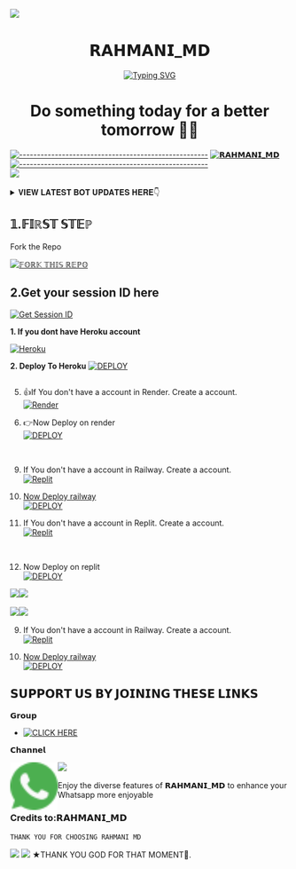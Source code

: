 <a><img src='https://i.imgur.com/LyHic3i.gif'/></a>
<h1 align="center"> 𝗥𝗔𝗛𝗠𝗔𝗡𝗜_𝗠𝗗 </h1>
<p align="center">
  <a href="https://git.io/typing-svg"><img src="https://readme-typing-svg.demolab.com?font=EB+Garamond&weight=900&size=30&duration=4000&pause=1000&random=false&width=435&lines=+MY+NAME+ IS+𝑹𝑨𝑯𝑴𝑨𝑵𝑰+𝑴𝑫;CREATED+BY+𝑹𝑨𝑯𝑴𝑨𝑵𝑰;Fork+Me+Please" alt="Typing SVG" /></a>
 </p>
 
<h1 align="center"> Do something today for a better tomorrow 👊👊
</h1>



   [![-----------------------------------------------------](https://raw.githubusercontent.com/andreasbm/readme/master/assets/lines/colored.png)](#table-of-contents)
 <a href="https://whatsapp.com/channel/0029VacQFw65Ui2gGv0Kwk1r">
 <img alt="𝗥𝗔𝗛𝗠𝗔𝗡𝗜_𝗠𝗗" height="500" src="https://files.catbox.moe/aktbgo.jpg">
 [![-----------------------------------------------------](https://raw.githubusercontent.com/andreasbm/readme/master/assets/lines/colored.png)](#table-of-contents)                
<a><img src='https://i.imgur.com/LyHic3i.gif'/></a>
 

<details>
<summary>𝐕𝐈𝐄𝐖 𝐋𝐀𝐓𝐄𝐒𝐓 𝐁𝐎𝐓 𝐔𝐏𝐃𝐀𝐓𝐄𝐒 𝐇𝐄𝐑𝐄👇</summary>
  
- 𝑨𝒍𝒍 𝑫𝒐𝒘𝒏𝒍𝒐𝒂𝒅𝒆𝒓𝒔 𝑭𝒊𝒙𝒆𝒅 𝒂𝒏𝒅 𝒂𝒓𝒆 𝑾𝒐𝒓𝒌𝒊𝒏𝒈🔥.
- 𝑶𝒗𝒆𝒓𝒂𝒍 𝑷𝒆𝒓𝒇𝒐𝒓𝒎𝒂𝒏𝒄𝒆 𝑰𝒎𝒑𝒓𝒐𝒗𝒆𝒎𝒆𝒏𝒕𝒔🤫</details>




## 𝟙.𝔽𝕀ℝ𝕊𝕋 𝕊𝕋𝔼ℙ 
Fork the Repo


<a href='https://github.com/Qartde/Rahmani-Md/fork' target="_blank"><img alt='𝔽𝕆ℝ𝕂 𝕋ℍ𝕀𝕊 ℝ𝔼ℙ𝕆' src='https://img.shields.io/badge/Fork This Repo-black?style=for-the-badge&logo=git&logoColor=grey'/></a>

  




## 2.Get your session ID here
 
<a href='https://samsung-ls3s.onrender.com' target="_blank"><img alt='Get Session ID' src='https://img.shields.io/badge/Click here to get your session id-black?style=for-the-badge&logo=opencv&logoColor=pink'/></a>


**1. If you dont have Heroku account**

   <a href='https://signup.heroku.com/' target="_blank"><img alt='Heroku' src='https://img.shields.io/badge/-ℂℝ𝔼𝔸𝕋𝔼 𝔸ℂℂ𝕆𝕌ℕ𝕋 ℕ𝕆𝕎-black?style=for-the-badge&logo=heroku&logoColor=purple'/></a>

**2. Deploy To Heroku**        <a href='https://dashboard.heroku.com/new?template=https://github.com/Qartde/Rahmani-Md/tree/main' target="_blank"><img alt='DEPLOY' src='https://img.shields.io/badge/-𝔻𝔼ℙ𝕃𝕆𝕐 𝕋𝕆 ℍ𝔼ℝ𝕆𝕂𝕌-black?style=for-the-badge&logo=heroku&logoColor=purple'/></a>
</details>

##

5. 👍If You don't have a account in Render. Create a account.
    <br>
<a href='https://dashboard.render.com/register' target="_blank"><img alt='Render' src='https://img.shields.io/badge/CREATE-h?color=black&style=for-the-badge&logo=render' width="96.35" height="28"/></a></p>

6. 👉Now Deploy on render
    <br>
<a href='https://dashboard.render.com' target="_blank"><img alt='DEPLOY' src='https://img.shields.io/badge/DEPLOY -h?color=black&style=for-the-badge&logo=render' width="96.35" height="28"/></a></p>
<br>

9. If You don't have a account in Railway. Create a account.
    <br>
<a href='https://railway.app' target="_blank"><img alt='Replit' src='https://img.shields.io/badge/-Create-black?style=for-the-badge&logo=railway'/>



10. Now Deploy railway
    <br>
<a href='https://railway.app' target="_blank"><img alt='DEPLOY' src='https://img.shields.io/badge/-DEPLOY-black?style=for-the-badge&logo=railway'/></a>


11. If You don't have a account in Replit. Create a account.
    <br>
<a href='https://www.replit.com/' target="_blank"><img alt='Replit' src='https://img.shields.io/badge/-Create-black?style=for-the-badge&logo=replit'/></a>
   <br>
   
12. Now Deploy on replit
    <br>
<a href='https://replit.com/github/Yassin994/RAHMANI_MD' target="_blank"><img alt='DEPLOY' src='https://img.shields.io/badge/-IMPORT-black?style=for-the-badge&logo=replit'/></a>


<a><img src='https://i.imgur.com/LyHic3i.gif'/></a><a><img src='https://i.imgur.com/LyHic3i.gif'/></a>



<a><img src='https://i.imgur.com/LyHic3i.gif'/></a><a><img src='https://i.imgur.com/LyHic3i.gif'/></a>
  
9. If You don't have a account in Railway. Create a account.
    <br>
<a href='https://railway.app' target="_blank"><img alt='Replit' src='https://img.shields.io/badge/-Create-black?style=for-the-badge&logo=railway'/>

10. Now Deploy railway
    <br>
<a href='https://railway.app' target="_blank"><img alt='DEPLOY' src='https://img.shields.io/badge/-DEPLOY-black?style=for-the-badge&logo=railway'/></a>







## 𝗦𝗨𝗣𝗣𝗢𝗥𝗧 𝗨𝗦 𝗕𝗬 𝗝𝗢𝗜𝗡𝗜𝗡𝗚 𝗧𝗛𝗘𝗦𝗘 𝗟𝗜𝗡𝗞𝗦

𝗚𝗿𝗼𝘂𝗽
- <a href="https://chat.whatsapp.com/D3dnvm4vsn9HafO6wkqnzF" target="_blank">
    <img alt="CLICK HERE" src="https://chat.whatsapp.com/D3dnvm4vsn9HafO6wkqnzF" />
  </a>


𝗖𝗵𝗮𝗻𝗻𝗲𝗹
<p align="centre">
  <a href="https://whatsapp.com/channel/0029VavShWD1iUxb6kjV6K2T">
    <img align="left" alt="SIEGRIN | Whastapp" width="86px" src="https://raw.githubusercontent.com/PikaBotz/My_Personal_Space/main/Images/AnyaBot_pics/Anya_v2/Whatsapp.svg" />
  

   
   <a><img src='https://i.imgur.com/LyHic3i.gif'/></a>


Enjoy the diverse features of 𝗥𝗔𝗛𝗠𝗔𝗡𝗜_𝗠𝗗  to enhance your Whatsapp more enjoyable


### Credits to:𝗥𝗔𝗛𝗠𝗔𝗡𝗜_𝗠𝗗
    THANK YOU FOR CHOOSING RAHMANI MD 
<a><img src='https://i.imgur.com/LyHic3i.gif'/></a>
<a><img src='https://i.imgur.com/LyHic3i.gif'/></a>
★THANK YOU GOD FOR THAT MOMENT🙏.
